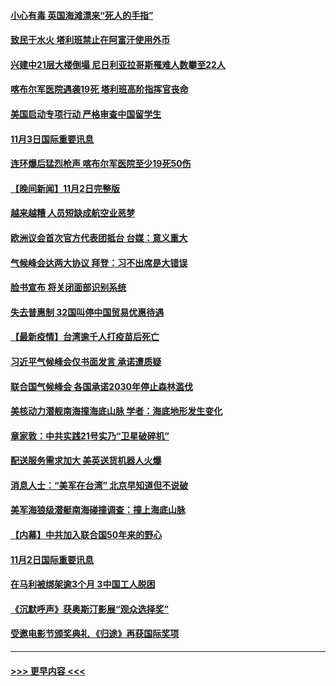 #### [小心有毒 英国海滩漂来“死人的手指”](../pages/prog202/a103259325.md?t=11032001) 
#### [致民于水火 塔利班禁止在阿富汗使用外币](../pages/prog202/a103259311.md?t=11032001) 
#### [兴建中21层大楼倒塌 尼日利亚拉哥斯罹难人数攀至22人](../pages/prog202/a103259298.md?t=11032001) 
#### [喀布尔军医院遇袭19死 塔利班高阶指挥官丧命](../pages/prog202/a103259225.md?t=11032001) 
#### [美国启动专项行动 严格审查中国留学生](../pages/prog202/a103259258.md?t=11032001) 
#### [11月3日国际重要讯息](../pages/prog202/a103259247.md?t=11032001) 
#### [连环爆后猛烈枪声 喀布尔军医院至少19死50伤](../pages/prog202/a103259102.md?t=11032001) 
#### [【晚间新闻】11月2日完整版](../pages/prog202/a103258981.md?t=11032001) 
#### [越来越糟 人员短缺成航空业恶梦](../pages/prog202/a103258796.md?t=11032001) 
#### [欧洲议会首次官方代表团抵台 台媒：意义重大](../pages/prog202/a103258909.md?t=11032001) 
#### [气候峰会达两大协议 拜登：习不出席是大错误](../pages/prog202/a103258828.md?t=11032001) 
#### [脸书宣布 将关闭面部识别系统](../pages/prog202/a103258810.md?t=11032001) 
#### [失去普惠制 32国叫停中国贸易优惠待遇](../pages/prog202/a103258792.md?t=11032001) 
#### [【最新疫情】台湾逾千人打疫苗后死亡](../pages/prog202/a103258676.md?t=11032001) 
#### [习近平气候峰会仅书面发言 承诺遭质疑](../pages/prog202/a103258604.md?t=11032001) 
#### [联合国气候峰会 各国承诺2030年停止森林滥伐](../pages/prog202/a103258602.md?t=11032001) 
#### [美核动力潜舰南海撞海底山脉 学者：海底地形发生变化](../pages/prog202/a103258515.md?t=11032001) 
#### [章家敦：中共实践21号实乃“卫星破碎机”](../pages/prog202/a103258427.md?t=11032001) 
#### [配送服务需求加大 美英送货机器人火爆](../pages/prog202/a103258433.md?t=11032001) 
#### [消息人士：“美军在台湾” 北京早知道但不说破](../pages/prog202/a103258348.md?t=11032001) 
#### [美军海狼级潜艇南海碰撞调查：撞上海底山脉](../pages/prog202/a103258349.md?t=11032001) 
#### [【内幕】中共加入联合国50年来的野心](../pages/prog202/a103258290.md?t=11032001) 
#### [11月2日国际重要讯息](../pages/prog202/a103258312.md?t=11032001) 
#### [在马利被绑架逾3个月 3中国工人脱困](../pages/prog202/a103258263.md?t=11032001) 
#### [《沉默呼声》获奥斯汀影展“观众选择奖”](../pages/prog202/a103258270.md?t=11032001) 
#### [受邀电影节颁奖典礼 《归途》再获国际奖项](../pages/prog202/a103257591.md?t=11032001) 

----
#### [ >>> 更早内容 <<< ](../indexes/prog202-earlier.md)

